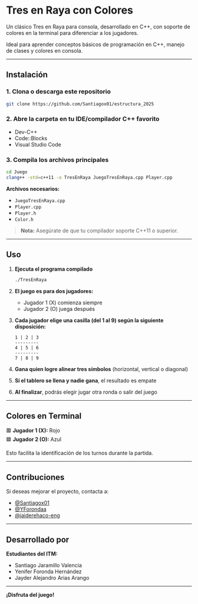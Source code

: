 # Tres en Raya con Colores

Un clásico Tres en Raya para consola, desarrollado en C++, con soporte de colores en la terminal para diferenciar a los jugadores.

Ideal para aprender conceptos básicos de programación en C++, manejo de clases y colores en consola.

---

## Instalación

### 1. Clona o descarga este repositorio

```bash
git clone https://github.com/Santiagox01/estructura_2025
```

### 2. Abre la carpeta en tu IDE/compilador C++ favorito

- Dev-C++
- Code::Blocks
- Visual Studio Code

### 3. Compila los archivos principales

```bash
cd Juego
clang++ -std=c++11 -o TresEnRaya JuegoTresEnRaya.cpp Player.cpp
```

**Archivos necesarios:**
- `JuegoTresEnRaya.cpp`
- `Player.cpp`
- `Player.h`
- `Color.h`

>  **Nota:** Asegúrate de que tu compilador soporte C++11 o superior.

---

##  Uso

1. **Ejecuta el programa compilado**
   ```bash
   ./TresEnRaya
   ```

2. **El juego es para dos jugadores:**
   - Jugador 1 (X) comienza siempre
   - Jugador 2 (O) juega después

3. **Cada jugador elige una casilla (del 1 al 9) según la siguiente disposición:**

   ```
   1 | 2 | 3
   ---------
   4 | 5 | 6
   ---------
   7 | 8 | 9
   ```

4. **Gana quien logre alinear tres símbolos** (horizontal, vertical o diagonal)

5. **Si el tablero se llena y nadie gana**, el resultado es empate

6. **Al finalizar**, podrás elegir jugar otra ronda o salir del juego

---

##  Colores en Terminal

🟥 **Jugador 1 (X):** Rojo  
🟦 **Jugador 2 (O):** Azul

Esto facilita la identificación de los turnos durante la partida.

---

##  Contribuciones



Si deseas mejorar el proyecto, contacta a:

- [@Santiagox01](https://github.com/Santiagox01)
- [@YForondaa](https://github.com/YForondaa)
- [@jaiderehaco-eng](https://github.com/jaiderehaco-eng)

---

##  Desarrollado por

**Estudiantes del ITM:**

- Santiago Jaramillo Valencia
- Yenifer Foronda Hernández
- Jayder Alejandro Arias Arango

---

**¡Disfruta del juego!** 
